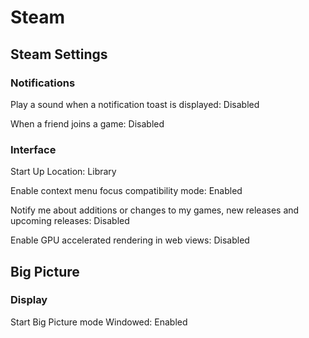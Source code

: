 # Steam

## Steam Settings

### Notifications

Play a sound when a notification toast is displayed: Disabled

When a friend joins a game: Disabled

### Interface

Start Up Location: Library

Enable context menu focus compatibility mode: Enabled

Notify me about additions or changes to my games, new releases and upcoming releases: Disabled

Enable GPU accelerated rendering in web views: Disabled

## Big Picture

### Display

Start Big Picture mode Windowed: Enabled
